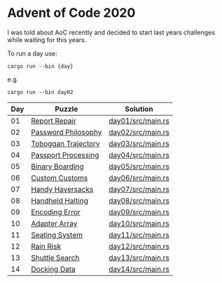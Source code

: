 # Advent of Code 2020
I was told about AoC recently and decided to start last years challenges while waiting for this years.

To run a day use:

    cargo run --bin {day}

e.g.
    
    cargo run --bin day02

| Day | Puzzle | Solution |
|-----|--------|----------|
| 01 | [Report Repair](https://adventofcode.com/2020/day/1)             | [day01/src/main.rs](day01/src/main.rs) |
| 02 | [Password Philosophy](https://adventofcode.com/2020/day/2)       | [day02/src/main.rs](day02/src/main.rs) |
| 03 | [Toboggan Trajectory](https://adventofcode.com/2020/day/3)       | [day03/src/main.rs](day03/src/main.rs) |
| 04 | [Passport Processing](https://adventofcode.com/2020/day/4)       | [day04/src/main.rs](day04/src/main.rs) |
| 05 | [Binary Boarding](https://adventofcode.com/2020/day/5)           | [day05/src/main.rs](day05/src/main.rs) |
| 06 | [Custom Customs](https://adventofcode.com/2020/day/6)            | [day06/src/main.rs](day06/src/main.rs) |
| 07 | [Handy Haversacks](https://adventofcode.com/2020/day/7)          | [day07/src/main.rs](day07/src/main.rs) |
| 08 | [Handheld Halting](https://adventofcode.com/2020/day/8)          | [day08/src/main.rs](day08/src/main.rs) |
| 09 | [Encoding Error](https://adventofcode.com/2020/day/9)            | [day09/src/main.rs](day09/src/main.rs) |
| 10 | [Adapter Array](https://adventofcode.com/2020/day/10)            | [day10/src/main.rs](day10/src/main.rs) |
| 11 | [Seating System](https://adventofcode.com/2020/day/11)           | [day11/src/main.rs](day11/src/main.rs) |
| 12 | [Rain Risk](https://adventofcode.com/2020/day/12)                | [day12/src/main.rs](day12/src/main.rs) |
| 13 | [Shuttle Search](https://adventofcode.com/2020/day/13)           | [day13/src/main.rs](day13/src/main.rs) |
| 14 | [Docking Data](https://adventofcode.com/2020/day/14)             | [day14/src/main.rs](day14/src/main.rs) |